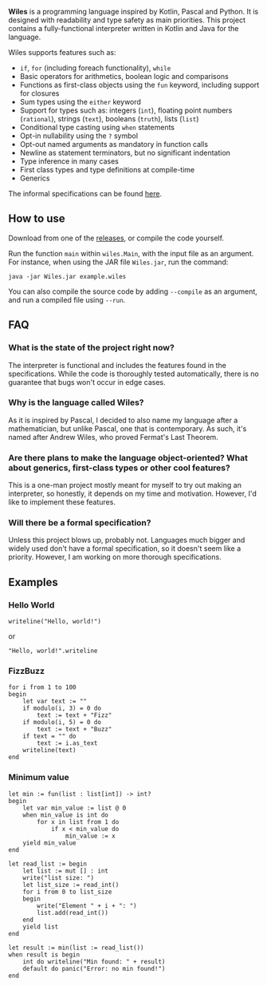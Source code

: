 **Wiles** is a programming language inspired by Kotlin, Pascal and Python. It is designed with readability and type safety as main priorities. This project contains a fully-functional interpreter written in Kotlin and Java for the language.

Wiles supports features such as:
- `if`, `for` (including foreach functionality), `while`
- Basic operators for arithmetics, boolean logic and comparisons
- Functions as first-class objects using the `fun` keyword, including support for closures
- Sum types using the `either` keyword
- Support for types such as: integers (`int`), floating point numbers (`rational`), strings (`text`), booleans (`truth`), lists (`list`)
- Conditional type casting using `when` statements
- Opt-in nullability using the `?` symbol
- Opt-out named arguments as mandatory in function calls
- Newline as statement terminators, but no significant indentation
- Type inference in many cases
- First class types and type definitions at compile-time
- Generics

The informal specifications can be found [here](specifications.md).

## How to use

Download from one of the [releases](https://github.com/Alex-Costea/Wiles/releases/), or compile the code yourself.

Run the function `main` within `wiles.Main`, with the input file as an argument. For instance, when using the JAR file `Wiles.jar`, run the command:

```
java -jar Wiles.jar example.wiles
```
You can also compile the source code by adding `--compile` as an argument, and run a compiled file using `--run`.  

## FAQ
### What is the state of the project right now?
The interpreter is functional and includes the features found in the specifications. While the code is thoroughly tested automatically, there is no guarantee that bugs won't occur in edge cases.

### Why is the language called Wiles?
As it is inspired by Pascal, I decided to also name my language after a mathematician, but unlike Pascal, one that is contemporary. As such, it's named after Andrew Wiles, who proved Fermat's Last Theorem.

### Are there plans to make the language object-oriented? What about generics, first-class types or other cool features?
This is a one-man project mostly meant for myself to try out making an interpreter, so honestly, it depends on my time and motivation. However, I'd like to implement these features.

### Will there be a formal specification?
Unless this project blows up, probably not. Languages much bigger and widely used don't have a formal specification, so it doesn't seem like a priority. However, I am working on more thorough specifications.

## Examples
### Hello World
```
writeline("Hello, world!")
```
or
```
"Hello, world!".writeline
```
### FizzBuzz
```
for i from 1 to 100
begin
    let var text := ""
    if modulo(i, 3) = 0 do
        text := text + "Fizz"
    if modulo(i, 5) = 0 do
        text := text + "Buzz"
    if text = "" do
        text := i.as_text
    writeline(text)
end 
```
### Minimum value

```
let min := fun(list : list[int]) -> int?
begin
    let var min_value := list @ 0
    when min_value is int do
        for x in list from 1 do
            if x < min_value do
                min_value := x
    yield min_value
end

let read_list := begin
    let list := mut [] : int
    write("list size: ")
    let list_size := read_int()
    for i from 0 to list_size
    begin
        write("Element " + i + ": ")
        list.add(read_int())
    end
    yield list
end

let result := min(list := read_list())
when result is begin
    int do writeline("Min found: " + result)
    default do panic("Error: no min found!")
end
```
